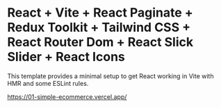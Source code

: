 # React + Vite + React Paginate + Redux Toolkit + Tailwind CSS + React Router Dom + React Slick Slider + React Icons

This template provides a minimal setup to get React working in Vite with HMR and some ESLint rules.

https://01-simple-ecommerce.vercel.app/
